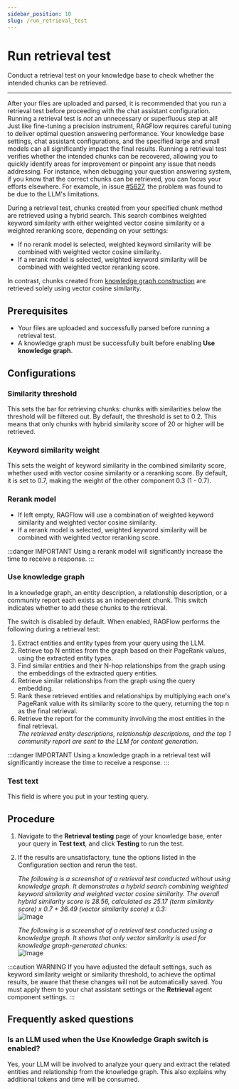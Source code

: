 ```yaml
---
sidebar_position: 10
slug: /run_retrieval_test
---
```


# Run retrieval test

Conduct a retrieval test on your knowledge base to check whether the intended chunks can be retrieved.

---

After your files are uploaded and parsed, it is recommended that you run a retrieval test before proceeding with the chat assistant configuration. Running a retrieval test is *not* an unnecessary or superfluous step at all! Just like fine-tuning a precision instrument, RAGFlow requires careful tuning to deliver optimal question answering performance. Your knowledge base settings, chat assistant configurations, and the specified large and small models can all significantly impact the final results. Running a retrieval test verifies whether the intended chunks can be recovered, allowing you to quickly identify areas for improvement or pinpoint any issue that needs addressing. For instance, when debugging your question answering system, if you know that the correct chunks can be retrieved, you can focus your efforts elsewhere. For example, in issue [#5627](https://github.com/infiniflow/ragflow/issues/5627), the problem was found to be due to the LLM's limitations.

During a retrieval test, chunks created from your specified chunk method are retrieved using a hybrid search. This search combines weighted keyword similarity with either weighted vector cosine similarity or a weighted reranking score, depending on your settings:

- If no rerank model is selected, weighted keyword similarity will be combined with weighted vector cosine similarity.
- If a rerank model is selected, weighted keyword similarity will be combined with weighted vector reranking score.

In contrast, chunks created from [knowledge graph construction](./construct_knowledge_graph.md) are retrieved solely using vector cosine similarity.

## Prerequisites

- Your files are uploaded and successfully parsed before running a retrieval test.
- A knowledge graph must be successfully built before enabling **Use knowledge graph**.

## Configurations

### Similarity threshold

This sets the bar for retrieving chunks: chunks with similarities below the threshold will be filtered out. By default, the threshold is set to 0.2. This means that only chunks with hybrid similarity score of 20 or higher will be retrieved.

### Keyword similarity weight

This sets the weight of keyword similarity in the combined similarity score, whether used with vector cosine similarity or a reranking score. By default, it is set to 0.7, making the weight of the other component 0.3 (1 - 0.7).

### Rerank model

- If left empty, RAGFlow will use a combination of weighted keyword similarity and weighted vector cosine similarity.
- If a rerank model is selected, weighted keyword similarity will be combined with weighted vector reranking score.

:::danger IMPORTANT
Using a rerank model will significantly increase the time to receive a response.
:::

### Use knowledge graph

In a knowledge graph, an entity description, a relationship description, or a community report each exists as an independent chunk. This switch indicates whether to add these chunks to the retrieval.

The switch is disabled by default. When enabled, RAGFlow performs the following during a retrieval test:

1. Extract entities and entity types from your query using the LLM.
2. Retrieve top N entities from the graph based on their PageRank values, using the extracted entity types.
3. Find similar entities and their N-hop relationships from the graph using the embeddings of the extracted query entities.
4. Retrieve similar relationships from the graph using the query embedding.
5. Rank these retrieved entities and relationships by multiplying each one's PageRank value with its similarity score to the query, returning the top n as the final retrieval.
6. Retrieve the report for the community involving the most entities in the final retrieval.  
   *The retrieved entity descriptions, relationship descriptions, and the top 1 community report are sent to the LLM for content generation.*

:::danger IMPORTANT
Using a knowledge graph in a retrieval test will significantly increase the time to receive a response.
:::

### Test text

This field is where you put in your testing query.

## Procedure

1. Navigate to the **Retrieval testing** page of your knowledge base, enter your query in **Test text**, and click **Testing** to run the test.
2. If the results are unsatisfactory, tune the options listed in the Configuration section and rerun the test.

   *The following is a screenshot of a retrieval test conducted without using knowledge graph. It demonstrates a hybrid search combining weighted keyword similarity and weighted vector cosine similarity. The overall hybrid similarity score is 28.56, calculated as 25.17 (term similarity score) x 0.7 + 36.49 (vector similarity score) x 0.3:*  
   ![Image](https://github.com/user-attachments/assets/541554d4-3f3e-44e1-954b-0ae77d7372c6)

   *The following is a screenshot of a retrieval test conducted using a knowledge graph. It shows that only vector similarity is used for knowledge graph-generated chunks:*  
   ![Image](https://github.com/user-attachments/assets/30a03091-0f7b-4058-901a-f4dc5ca5aa6b)

:::caution WARNING
If you have adjusted the default settings, such as keyword similarity weight or similarity threshold, to achieve the optimal results, be aware that these changes will not be automatically saved. You must apply them to your chat assistant settings or the **Retrieval** agent component settings.
:::

## Frequently asked questions

### Is an LLM used when the Use Knowledge Graph switch is enabled?

Yes, your LLM will be involved to analyze your query and extract the related entities and relationship from the knowledge graph. This also explains why additional tokens and time will be consumed.